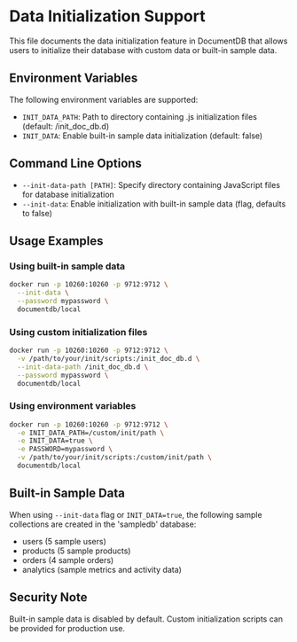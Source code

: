 # Data Initialization Support

This file documents the data initialization feature in DocumentDB that allows users to initialize their database with custom data or built-in sample data.

## Environment Variables

The following environment variables are supported:

- `INIT_DATA_PATH`: Path to directory containing .js initialization files (default: /init_doc_db.d)
- `INIT_DATA`: Enable built-in sample data initialization (default: false)

## Command Line Options

- `--init-data-path [PATH]`: Specify directory containing JavaScript files for database initialization
- `--init-data`: Enable initialization with built-in sample data (flag, defaults to false)

## Usage Examples

### Using built-in sample data
```bash
docker run -p 10260:10260 -p 9712:9712 \
  --init-data \
  --password mypassword \
  documentdb/local
```

### Using custom initialization files
```bash
docker run -p 10260:10260 -p 9712:9712 \
  -v /path/to/your/init/scripts:/init_doc_db.d \
  --init-data-path /init_doc_db.d \
  --password mypassword \
  documentdb/local
```

### Using environment variables
```bash
docker run -p 10260:10260 -p 9712:9712 \
  -e INIT_DATA_PATH=/custom/init/path \
  -e INIT_DATA=true \
  -e PASSWORD=mypassword \
  -v /path/to/your/init/scripts:/custom/init/path \
  documentdb/local
```

## Built-in Sample Data

When using `--init-data` flag or `INIT_DATA=true`, the following sample collections are created in the 'sampledb' database:
- users (5 sample users)
- products (5 sample products)  
- orders (4 sample orders)
- analytics (sample metrics and activity data)

## Security Note

Built-in sample data is disabled by default. Custom initialization scripts can be provided for production use.
